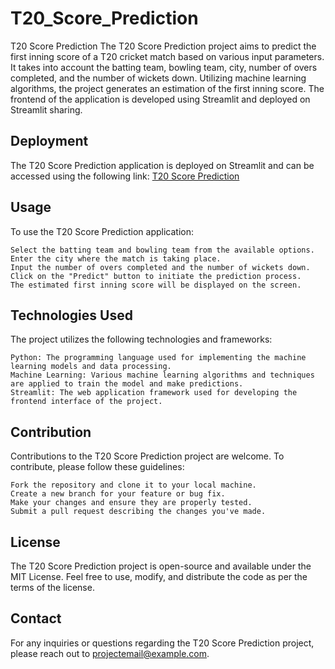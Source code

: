 # T20_Score_Prediction
T20 Score Prediction
The T20 Score Prediction project aims to predict the first inning score of a T20 cricket match based on various input parameters. It takes into account the batting team, bowling team, city, number of overs completed, and the number of wickets down. Utilizing machine learning algorithms, the project generates an estimation of the first inning score. The frontend of the application is developed using Streamlit and deployed on Streamlit sharing.

## Deployment
The T20 Score Prediction application is deployed on Streamlit and can be accessed using the following link: [T20 Score Prediction](https://manikanta0997-t20-score-prediction-app-w1bywb.streamlit.app/)

## Usage
  To use the T20 Score Prediction application:

    Select the batting team and bowling team from the available options.
    Enter the city where the match is taking place.
    Input the number of overs completed and the number of wickets down.
    Click on the "Predict" button to initiate the prediction process.
    The estimated first inning score will be displayed on the screen.
  
## Technologies Used
  The project utilizes the following technologies and frameworks:
  
    Python: The programming language used for implementing the machine learning models and data processing.
    Machine Learning: Various machine learning algorithms and techniques are applied to train the model and make predictions.
    Streamlit: The web application framework used for developing the frontend interface of the project.
## Contribution
  Contributions to the T20 Score Prediction project are welcome. To contribute, please follow these guidelines:

    Fork the repository and clone it to your local machine.
    Create a new branch for your feature or bug fix.
    Make your changes and ensure they are properly tested.
    Submit a pull request describing the changes you've made.

## License
The T20 Score Prediction project is open-source and available under the MIT License. Feel free to use, modify, and distribute the code as per the terms of the license.

## Contact
For any inquiries or questions regarding the T20 Score Prediction project, please reach out to projectemail@example.com.

